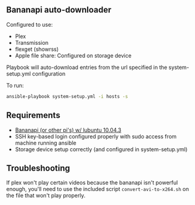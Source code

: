 Bananapi auto-downloader
-----------------------------------------------------------------

Configured to use:
* Plex
* Transmission
* flexget (showrss)
* Apple file share: Configured on storage device

Playbook will auto-download entries from the url specified in the system-setup.yml configuration

To run:

```bash
ansible-playbook system-setup.yml -i hosts -s
```


Requirements
------------

* [Bananapi (or other pi's) w/ lubuntu 10.04.3](https://drive.google.com/open?id=0BzoTh3Vdt47ffkNUM0J0ZnVXbXljTTBqazZPX3dSaWZ3MGRfTTBUU3F0OWtnd3NBdFhRRlU)
* SSH key-based login configured properly with sudo access from machine running ansible
* Storage device setup correctly (and configured in system-setup.yml)


Troubleshooting
---------------

If plex won't play certain videos because the bananapi isn't powerful enough, you'll need to use the included script ```convert-avi-to-x264.sh``` on the file that won't play properly.
